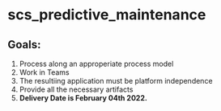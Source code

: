 # scs_predictive_maintenance

## Goals:

1. Process along an approperiate process model
2. Work in Teams
3. The resultiing application must be platform independence
4. Provide all the necessary artifacts
5. **Delivery Date is February 04th 2022.**
